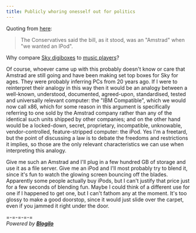 ```yaml
---
title: Publicly whoring onesself out for politics
---
```

<div><p>Quoting from <a href="http://news.bbc.co.uk/1/hi/uk_politics/election_2010/8608478.stm">here</a>:</p><blockquote><p>The Conservatives said the bill, as it stood, was an "Amstrad" when "we wanted an IPod".</p></blockquote><p>Why compare <a href="http://www.sky.com/shop/boxes/1TB">Sky digiboxes</a> to <a href="http://www.apple.com/ipodtouch/">music players</a>?</p><p></p><p>Of course, whoever came up with this probably doesn't know or care that Amstrad are still going and have been making set top boxes for Sky for ages. They were probably inferring PCs from 20 years ago. If I were to reinterpret their analogy in this way then it would be an analogy between a well-known, understood, documented, agreed-upon, standardised, tested and universally relevant computer: the "IBM Compatible", which we would now call x86, which for some reason in this argument is specifically referring to one sold by the Amstrad company rather than any of the identical such units shipped by other companies; and on the other hand would be a locked-down, secret, proprietary, incompatible, unknowable, vendor-controlled, feature-stripped computer: the iPod. Yes I'm a freetard, but the point of discussing a law is to debate the freedoms and restrictions it implies, so those are the only relevant characteristics we can use when interpreting this analogy.</p><p></p><p>Give me such an Amstrad and I'll plug in a few hundred GB of storage and use it as a file server. Give me an iPod and I'll most probably try to blend it, since it's fun to watch the glowing screen bouncing off the blades. Apparently some people actually buy iPods, but I can't justify that price just for a few seconds of blending fun. Maybe I could think of a different use for one if I happened to get one, but I can't fathom any at the moment. It's too glossy to make a good doorstop, since it would just slide over the carpet, even if you jammed it right under the door.</p><p>=-=-=-=-=<br /><i>Powered by <b><a href="http://blogilo.gnufolks.org/">Blogilo</a></b></i></p></div>